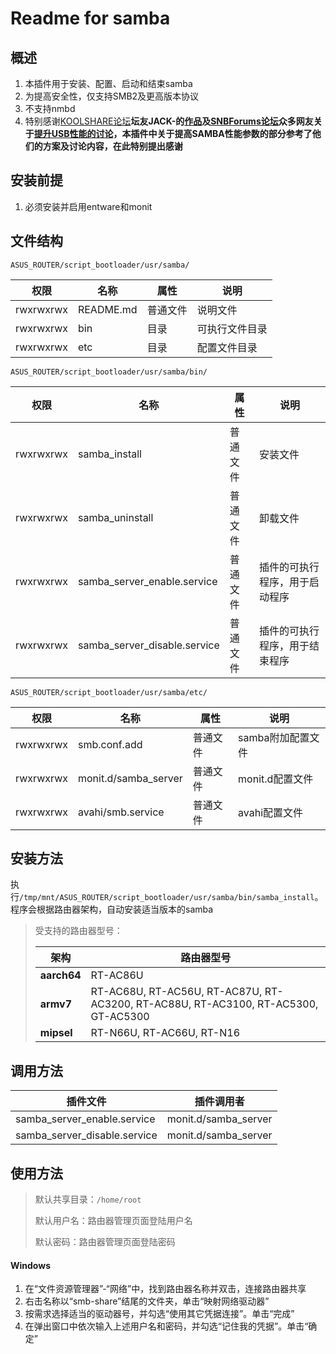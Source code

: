 # Readme for samba

## 概述

1. 本插件用于安装、配置、启动和结束samba
2. 为提高安全性，仅支持SMB2及更高版本协议
3. 不支持nmbd
4. 特别感谢[KOOLSHARE论坛](https://koolshare.cn/forum.php)**坛友JACK-**的[作品](https://github.com/JackMerlin/USBAccelerator)及[SNBForums论坛](https://www.snbforums.com/forums/)**众多网友**关于[提升USB性能的讨论](https://www.snbforums.com/threads/ac86u-smb-tweaking.44729/)，本插件中关于提高SAMBA性能参数的部分参考了他们的方案及讨论内容，在此**特别提出感谢**

## 安装前提

1. 必须安装并启用entware和monit

## 文件结构

`ASUS_ROUTER/script_bootloader/usr/samba/`

| 权限      | 名称      | 属性     | 说明           |
| --------- | --------- | -------- | -------------- |
| rwxrwxrwx | README.md | 普通文件 | 说明文件       |
| rwxrwxrwx | bin       | 目录     | 可执行文件目录 |
| rwxrwxrwx | etc       | 目录     | 配置文件目录   |

`ASUS_ROUTER/script_bootloader/usr/samba/bin/`

| 权限      | 名称                         | 属性     | 说明                           |
| --------- | ---------------------------- | -------- | ------------------------------ |
| rwxrwxrwx | samba_install                | 普通文件 | 安装文件                       |
| rwxrwxrwx | samba_uninstall              | 普通文件 | 卸载文件                       |
| rwxrwxrwx | samba_server_enable.service  | 普通文件 | 插件的可执行程序，用于启动程序 |
| rwxrwxrwx | samba_server_disable.service | 普通文件 | 插件的可执行程序，用于结束程序 |

`ASUS_ROUTER/script_bootloader/usr/samba/etc/`

| 权限      | 名称                 | 属性     | 说明                |
| --------- | -------------------- | -------- | ------------------- |
| rwxrwxrwx | smb.conf.add         | 普通文件 | samba附加配置文件   |
| rwxrwxrwx | monit.d/samba_server | 普通文件 | monit.d配置文件     |
| rwxrwxrwx | avahi/smb.service    | 普通文件 | avahi配置文件       |

## 安装方法

执行`/tmp/mnt/ASUS_ROUTER/script_bootloader/usr/samba/bin/samba_install`。程序会根据路由器架构，自动安装适当版本的samba

   > 受支持的路由器型号：
   >
   > | 架构        | 路由器型号                                                                         |
   > | ----------- | ---------------------------------------------------------------------------------- |
   > | **aarch64** | RT-AC86U                                                                           |
   > | **armv7**   | RT-AC68U, RT-AC56U, RT-AC87U, RT-AC3200, RT-AC88U, RT-AC3100, RT-AC5300, GT-AC5300 |
   > | **mipsel**  | RT-N66U, RT-AC66U, RT-N16                                                          |

## 调用方法

| 插件文件                     | 插件调用者           |
| ---------------------------- | -------------------- |
| samba_server_enable.service  | monit.d/samba_server |
| samba_server_disable.service | monit.d/samba_server |

## 使用方法

> 默认共享目录：`/home/root`
>
> 默认用户名：路由器管理页面登陆用户名
> 
> 默认密码：路由器管理页面登陆密码

#### Windows

1. 在“文件资源管理器”-“网络”中，找到路由器名称并双击，连接路由器共享
2. 右击名称以“smb-share”结尾的文件夹，单击“映射网络驱动器”
3. 按需求选择适当的驱动器号，并勾选“使用其它凭据连接”。单击“完成”
4. 在弹出窗口中依次输入上述用户名和密码，并勾选“记住我的凭据”。单击“确定”